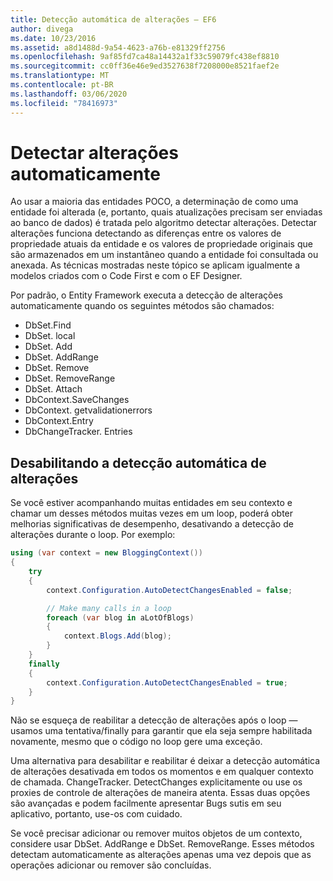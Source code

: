 ```yaml
---
title: Detecção automática de alterações – EF6
author: divega
ms.date: 10/23/2016
ms.assetid: a8d1488d-9a54-4623-a76b-e81329ff2756
ms.openlocfilehash: 9af85fd7ca48a14432a1f33c59079fc438ef8810
ms.sourcegitcommit: cc0ff36e46e9ed3527638f7208000e8521faef2e
ms.translationtype: MT
ms.contentlocale: pt-BR
ms.lasthandoff: 03/06/2020
ms.locfileid: "78416973"
---
```

# <a name="automatic-detect-changes"></a>Detectar alterações automaticamente
Ao usar a maioria das entidades POCO, a determinação de como uma entidade foi alterada (e, portanto, quais atualizações precisam ser enviadas ao banco de dados) é tratada pelo algoritmo detectar alterações. Detectar alterações funciona detectando as diferenças entre os valores de propriedade atuais da entidade e os valores de propriedade originais que são armazenados em um instantâneo quando a entidade foi consultada ou anexada. As técnicas mostradas neste tópico se aplicam igualmente a modelos criados com o Code First e com o EF Designer.  

Por padrão, o Entity Framework executa a detecção de alterações automaticamente quando os seguintes métodos são chamados:  

- DbSet.Find  
- DbSet. local  
- DbSet. Add  
- DbSet. AddRange
- DbSet. Remove  
- DbSet. RemoveRange
- DbSet. Attach  
- DbContext.SaveChanges  
- DbContext. getvalidationerrors  
- DbContext.Entry  
- DbChangeTracker. Entries  

## <a name="disabling-automatic-detection-of-changes"></a>Desabilitando a detecção automática de alterações  

Se você estiver acompanhando muitas entidades em seu contexto e chamar um desses métodos muitas vezes em um loop, poderá obter melhorias significativas de desempenho, desativando a detecção de alterações durante o loop. Por exemplo:  

``` csharp
using (var context = new BloggingContext())
{
    try
    {
        context.Configuration.AutoDetectChangesEnabled = false;

        // Make many calls in a loop
        foreach (var blog in aLotOfBlogs)
        {
            context.Blogs.Add(blog);
        }
    }
    finally
    {
        context.Configuration.AutoDetectChangesEnabled = true;
    }
}
```  

Não se esqueça de reabilitar a detecção de alterações após o loop — usamos uma tentativa/finally para garantir que ela seja sempre habilitada novamente, mesmo que o código no loop gere uma exceção.  

Uma alternativa para desabilitar e reabilitar é deixar a detecção automática de alterações desativada em todos os momentos e em qualquer contexto de chamada. ChangeTracker. DetectChanges explicitamente ou use os proxies de controle de alterações de maneira atenta. Essas duas opções são avançadas e podem facilmente apresentar Bugs sutis em seu aplicativo, portanto, use-os com cuidado.  

Se você precisar adicionar ou remover muitos objetos de um contexto, considere usar DbSet. AddRange e DbSet. RemoveRange. Esses métodos detectam automaticamente as alterações apenas uma vez depois que as operações adicionar ou remover são concluídas. 
